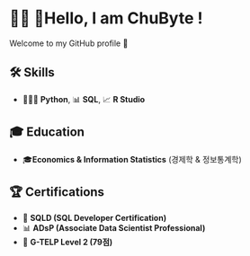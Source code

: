 # 👶🏻 Hello, I am ChuByte !
Welcome to my GitHub profile 👋  
## 🛠 Skills  
- 👩🏻‍💻 **Python**, 📊 **SQL**, 📈 **R Studio**  
## 🎓 Education  
- 🎓**Economics & Information Statistics** (경제학 & 정보통계학)  
## 🏆 Certifications  
- 🏅 **SQLD (SQL Developer Certification)**  
- 📊 **ADsP (Associate Data Scientist Professional)**  
- 📝 **G-TELP Level 2 (79점)**  


